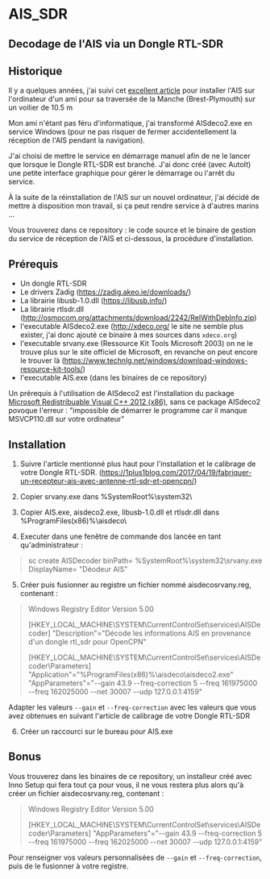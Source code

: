 # AIS_SDR


## Decodage de l'AIS via un Dongle RTL-SDR


## Historique

Il y a quelques années, j'ai suivi cet [excellent article](https://1plus1blog.com/2017/04/19/fabriquer-un-recepteur-ais-avec-antenne-rtl-sdr-et-opencpn/) pour installer l'AIS sur l'ordinateur d'un ami pour sa traversée de la Manche (Brest-Plymouth) sur un voilier de 10.5 m

Mon ami n'étant pas féru d'informatique, j'ai transformé AISdeco2.exe en service Windows (pour ne pas risquer de fermer accidentellement la réception de l'AIS pendant la navigation).

J'ai choisi de mettre le service en démarrage manuel afin de ne le lancer que lorsque le Dongle RTL-SDR est branché. J'ai donc créé (avec AutoIt) une petite interface graphique pour gérer le démarrage ou l'arrêt du service.

À la suite de la réinstallation de l'AIS sur un nouvel ordinateur, j'ai décidé de mettre à disposition mon travail, si ça peut rendre service à d'autres marins ...

Vous trouverez dans ce repository : le code source et le binaire de gestion du service de réception de l'AIS et ci-dessous, la procédure d'installation.

## Prérequis

* Un dongle RTL-SDR
* Le drivers Zadig (https://zadig.akeo.ie/downloads/)
* La librairie libusb-1.0.dll (https://libusb.info/)
* La librairie rtlsdr.dll (http://osmocom.org/attachments/download/2242/RelWithDebInfo.zip)
* l'executable AISdeco2.exe (http://xdeco.org/ le site ne semble plus exister, j'ai donc ajouté ce binaire à mes sources dans `xdeco.org`)
* l'executable srvany.exe (Ressource Kit Tools Microsoft 2003) on ne le trouve plus sur le site officiel de Microsoft, en revanche on peut encore le trouver là (https://www.technlg.net/windows/download-windows-resource-kit-tools/)
* l'executable AIS.exe (dans les binaires de ce repository)

Un prérequis à l'utilisation de AISdeco2 est l'installation du package [Microsoft Redistribuable Visual C++ 2012 (x86)](https://www.microsoft.com/fr-FR/download/details.aspx?id=30679), sans ce package AISdeco2 povoque l'erreur : "impossible de démarrer le programme car il manque MSVCP110.dll sur votre ordinateur"

## Installation

   1) Suivre l'article mentionné plus haut pour l'installation et le calibrage de votre Dongle RTL-SDR. (https://1plus1blog.com/2017/04/19/fabriquer-un-recepteur-ais-avec-antenne-rtl-sdr-et-opencpn/)

   2) Copier srvany.exe dans %SystemRoot%\system32\

   3) Copier AIS.exe, aisdeco2.exe, libusb-1.0.dll et rtlsdr.dll dans %ProgramFiles(x86)%\aisdeco\

   4) Executer dans une fenêtre de commande dos lancée en tant qu'administrateur : 
> sc create AISDecoder binPath= %SystemRoot%\system32\srvany.exe DisplayName= "Déodeur AIS"

   5) Créer puis fusionner au registre un fichier nommé aisdecosrvany.reg, contenant :
   
>   Windows Registry Editor Version 5.00
>
>[HKEY_LOCAL_MACHINE\SYSTEM\CurrentControlSet\services\AISDecoder]
>"Description"="Décode les informations AIS en provenance d'un dongle rtl_sdr pour OpenCPN"
>
>[HKEY_LOCAL_MACHINE\SYSTEM\CurrentControlSet\services\AISDecoder\Parameters]
>"Application"="%ProgramFiles(x86)%\\aisdeco\\aisdeco2.exe"
>"AppParameters"="--gain 43.9 --freq-correction 5 --freq 161975000 --freq 162025000 --net 30007 --udp 127.0.0.1:4159"

Adapter les valeurs `--gain` et `--freq-correction` avec les valeurs que vous avez obtenues en suivant l'article de calibrage de votre Dongle RTL-SDR

   6) Créer un raccourci sur le bureau pour AIS.exe

## Bonus

Vous trouverez dans les binaires de ce repository, un installeur créé avec Inno Setup qui fera tout ça pour vous, il ne vous restera plus alors qu'à créer un fichier aisdecosrvany.reg, contenant :

>   Windows Registry Editor Version 5.00
>
>[HKEY_LOCAL_MACHINE\SYSTEM\CurrentControlSet\services\AISDecoder\Parameters]
>"AppParameters"="--gain 43.9 --freq-correction 5 --freq 161975000 --freq 162025000 --net 30007 --udp 127.0.0.1:4159"

Pour renseigner vos valeurs personnalisées de `--gain` et `--freq-correction`, puis de le fusionner à votre registre.
